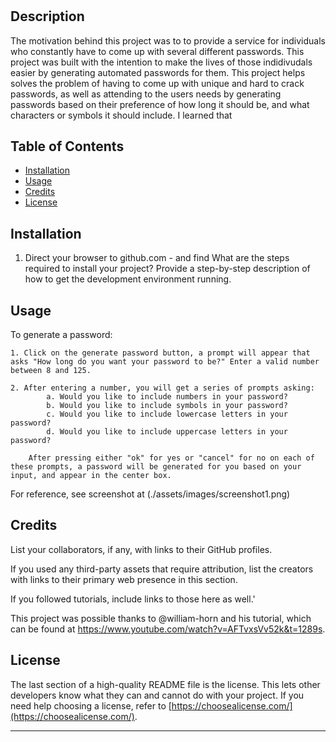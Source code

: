# <jose-arteaga-module3-challenge>

## Description

The motivation behind this project was to to provide a service for individuals who constantly have to come up with several different passwords. This project was built with the 
intention to make the lives of those indidivudals easier by generating automated passwords for them. This project helps solves the problem of having to come up with unique and hard to crack passwords, as well as attending to the users needs by generating passwords based on their preference of how long it should be, and what characters or symbols it should include. I learned that 

## Table of Contents

- [Installation](#installation)
- [Usage](#usage)
- [Credits](#credits)
- [License](#license)

## Installation

1. Direct your browser to github.com - and find What are the steps required to install your project? Provide a step-by-step description of how to get the development environment running.

## Usage

To generate a password: 

    1. Click on the generate password button, a prompt will appear that asks "How long do you want your password to be?" Enter a valid number between 8 and 125.  

    2. After entering a number, you will get a series of prompts asking: 
            a. Would you like to include numbers in your password?
            b. Would you like to include symbols in your password? 
            c. Would you like to include lowercase letters in your password? 
            d. Would you like to include uppercase letters in your password? 
        
        After pressing either "ok" for yes or "cancel" for no on each of these prompts, a password will be generated for you based on your input, and appear in the center box.  

For reference, see screenshot at (./assets/images/screenshot1.png)

## Credits

List your collaborators, if any, with links to their GitHub profiles.

If you used any third-party assets that require attribution, list the creators with links to their primary web presence in this section.

If you followed tutorials, include links to those here as well.'

This project was possible thanks to @william-horn and his tutorial, which can be found at https://www.youtube.com/watch?v=AFTvxsVv52k&t=1289s. 

## License

The last section of a high-quality README file is the license. This lets other developers know what they can and cannot do with your project. If you need help choosing a license, refer to [https://choosealicense.com/](https://choosealicense.com/).

---

